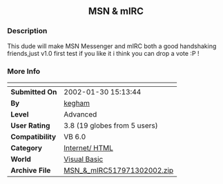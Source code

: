 ﻿<div align="center">

## MSN & mIRC


</div>

### Description

This dude will make MSN Messenger and mIRC both a good handshaking friends,just v1.0 first test if you like it i think you can drop a vote :P !
 
### More Info
 


<span>             |<span>
---                |---
**Submitted On**   |2002-01-30 15:13:44
**By**             |[kegham](https://github.com/Planet-Source-Code/PSCIndex/blob/master/ByAuthor/kegham.md)
**Level**          |Advanced
**User Rating**    |3.8 (19 globes from 5 users)
**Compatibility**  |VB 6\.0
**Category**       |[Internet/ HTML](https://github.com/Planet-Source-Code/PSCIndex/blob/master/ByCategory/internet-html__1-34.md)
**World**          |[Visual Basic](https://github.com/Planet-Source-Code/PSCIndex/blob/master/ByWorld/visual-basic.md)
**Archive File**   |[MSN\_&\_mIRC517971302002\.zip](https://github.com/Planet-Source-Code/kegham-msn-mirc__1-31304/archive/master.zip)








